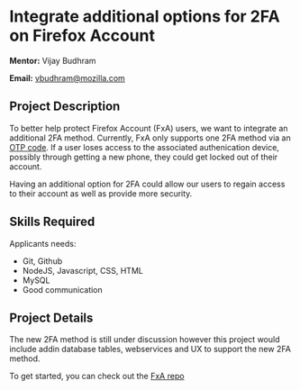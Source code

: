 # Integrate additional options for 2FA on Firefox Account

**Mentor:** Vijay Budhram

**Email:** vbudhram@mozilla.com

## Project Description

To better help protect Firefox Account (FxA) users, we want to integrate an additional 2FA method.
Currently, FxA only supports one 2FA method via an [OTP code](https://en.wikipedia.org/wiki/One-time_password).
If a user loses access to the associated authenication device, possibly through
getting a new phone, they could get locked out of their account.

Having an additional option for 2FA could allow our users to regain access to their account
as well as provide more security.

## Skills Required

Applicants needs:

* Git, Github
* NodeJS, Javascript, CSS, HTML
* MySQL
* Good communication

## Project Details

The new 2FA method is still under discussion however this project would include addin database tables, webservices and UX to support the
new 2FA method.

To get started, you can check out the [FxA repo](https://github.com/mozilla/fxa)
